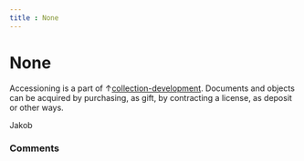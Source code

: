 ```yaml
---
title : None
---
```

None
=====================
Accessioning is a part of
↑[collection-development](/questions/tagged/collection-development "show questions tagged 'collection-development'").
Documents and objects can be acquired by purchasing, as gift, by
contracting a license, as deposit or other ways.

Jakob

### Comments ###


